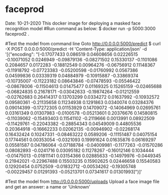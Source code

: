 # faceprod
Date: 10-21-2020 
This docker image for deploying a masked face recognition model
#Run command as below:
$ docker run -p 5000:3000 faceprod2 .

#Test the model from command line
Goto http://0.0.0.0:5000/predict
$ curl -X POST 0.0.0.0:5000/predict -H 'Content-Type: application/json' -d '[{"encoding": "[-0.17077433  0.086519    0.04608656  0.02226515 -0.10071052  0.0246949 -0.09879136 -0.08271502  0.15330137 -0.1101086   0.2084657   0.0172283 -0.18812549  0.00964276 -0.06756912  0.11148367 -0.11918792 -0.07723383 -0.05200598 -0.01760992  0.0567386   0.04599836  0.03339319  0.04884979 -0.10915887 -0.33869374 -0.10735007 -0.11223182  0.08643846 -0.07478593 -0.05546422 -0.08678006 -0.11504613  0.01475477  0.01169325  0.15265159 -0.02465688 -0.06824835  0.21678171 -0.03042633 -0.19874264 -0.01212559 -0.02762683  0.26414317  0.13703299  0.0334272   0.01637992 -0.10932572  0.09580361 -0.21135658  0.11234938  0.1291863   0.0340074   0.03284376 0.09014399 -0.17272305  0.01153929  0.14709072 -0.14064969  0.02695761 0.03161349  0.01307983 -0.0100578  -0.05213601  0.20376676  0.14580815 -0.11039062 -0.15493403  0.11541102 -0.2119666   0.0013991   0.08922509 -0.11429761 -0.22043382 -0.28854343  0.04549009  0.44805536  0.20364918 -0.16662233  0.02062135 -0.00946902 -0.02268174  0.16432424  0.10247331 -0.08463222  0.0589206  -0.11151487  0.04075154  0.17744561  0.00353054 -0.0321093   0.19991624  0.01635876  0.06169297  0.05581587  0.04786064 -0.07188784 -0.04009981 -0.1177263  -0.01570286  0.08082893 -0.0241716 0.03095182  0.11278267 -0.16012146  0.1034444  -0.01475013 -0.01811141 0.03154366  0.02885633 -0.14979976 -0.0449345   0.21942021 -0.22967488 0.15503235  0.15902625  0.02446658  0.15540583  0.12920454  0.0752509 -0.01832712 -0.00534262 -0.19305748 -0.00229457  0.01291393 -0.05213701 0.07341617  0.01301993]"}]'


#Test the model from http://0.0.0.0:5000/uploads
Upload a face image file and get an answer: a name or 'Unknown'
